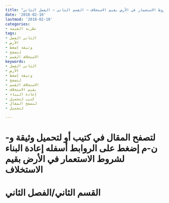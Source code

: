 ```yaml
---
title: "إعادة البناء لشروط الاستعمار في الأرض بقيم الاستخلاف – القسم الثاني – الفصل الثاني"
date: '2018-02-10'
lastmod: '2018-02-10'
categories:
- نظرية القيمة
tags:
- الثاني الفصل
- الأرض
- وثيقة إضغط
- لتصفح
- الاستخلاف القسم
keywords:
- الثاني الفصل
- الأرض
- وثيقة إضغط
- لتصفح
- الاستخلاف القسم
- بقيم الاستخلاف
- إعادة البناء
- كتيب لتحميل
- لتصفح المقال
- لتحميل

---
```

# **لتصفح المقال في كتيب أو لتحميل وثيقة و-ن-م إضغط على الروابط أسفله** **إعادة البناء لشروط الاستعمار في الأرض بقيم الاستخلاف**

# **القسم الثاني/الفصل الثاني**

###